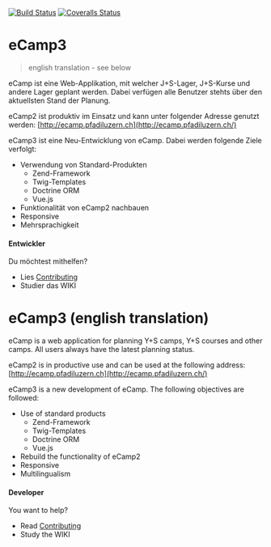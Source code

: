 [![Build Status](https://travis-ci.org/ecamp/ecamp3.svg?branch=devel)](https://travis-ci.org/ecamp/ecamp3)
[![Coveralls Status](https://img.shields.io/coveralls/github/ecamp/ecamp3/devel.svg)](https://coveralls.io/github/ecamp/ecamp3?branch=devel)

# eCamp3

> english translation - see below

eCamp ist eine Web-Applikation, mit welcher J+S-Lager, 
J+S-Kurse und andere Lager geplant werden. Dabei verfügen
alle Benutzer stehts über den aktuellsten Stand der Planung.

eCamp2 ist produktiv im Einsatz und kann unter folgender
Adresse genutzt werden: 
[http://ecamp.pfadiluzern.ch](http://ecamp.pfadiluzern.ch/)

eCamp3 ist eine Neu-Entwicklung von eCamp. Dabei werden 
folgende Ziele verfolgt:

- Verwendung von Standard-Produkten
  - Zend-Framework
  - Twig-Templates
  - Doctrine ORM
  - Vue.js
- Funktionalität von eCamp2 nachbauen
- Responsive
- Mehrsprachigkeit
  

#### Entwickler

Du möchtest mithelfen?
- Lies [Contributing](CONTRIBUTING.md)
- Studier das WIKI




# eCamp3 (english translation)

eCamp is a web application for planning Y+S camps, 
Y+S courses and other camps. All users always have 
the latest planning status.

eCamp2 is in productive use and can be used at 
the following address:
[http://ecamp.pfadiluzern.ch](http://ecamp.pfadiluzern.ch/)
 
eCamp3 is a new development of eCamp. The following 
objectives are followed:

- Use of standard products
  - Zend-Framework
  - Twig-Templates
  - Doctrine ORM
  - Vue.js
- Rebuild the functionality of eCamp2
- Responsive
- Multilingualism

#### Developer

You want to help?
- Read [Contributing](CONTRIBUTING.md)
- Study the WIKI



 